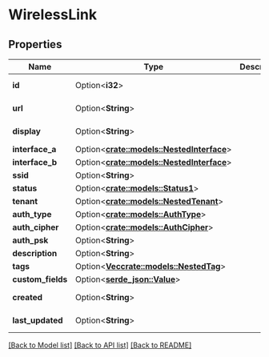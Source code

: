 # WirelessLink

## Properties

Name | Type | Description | Notes
------------ | ------------- | ------------- | -------------
**id** | Option<**i32**> |  | [optional][readonly]
**url** | Option<**String**> |  | [optional][readonly]
**display** | Option<**String**> |  | [optional][readonly]
**interface_a** | Option<[**crate::models::NestedInterface**](NestedInterface.md)> |  | 
**interface_b** | Option<[**crate::models::NestedInterface**](NestedInterface.md)> |  | 
**ssid** | Option<**String**> |  | [optional]
**status** | Option<[**crate::models::Status1**](Status_1.md)> |  | [optional]
**tenant** | Option<[**crate::models::NestedTenant**](NestedTenant.md)> |  | [optional]
**auth_type** | Option<[**crate::models::AuthType**](Auth_type.md)> |  | [optional]
**auth_cipher** | Option<[**crate::models::AuthCipher**](Auth_cipher.md)> |  | [optional]
**auth_psk** | Option<**String**> |  | [optional]
**description** | Option<**String**> |  | [optional]
**tags** | Option<[**Vec<crate::models::NestedTag>**](NestedTag.md)> |  | [optional]
**custom_fields** | Option<[**serde_json::Value**](.md)> |  | [optional]
**created** | Option<**String**> |  | [optional][readonly]
**last_updated** | Option<**String**> |  | [optional][readonly]

[[Back to Model list]](../README.md#documentation-for-models) [[Back to API list]](../README.md#documentation-for-api-endpoints) [[Back to README]](../README.md)


